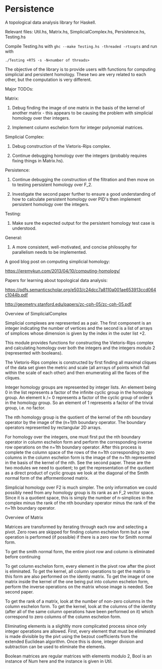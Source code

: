 # Persistence
A topological data analysis library for Haskell.

Relevant files: Util.hs, Matrix.hs, SimplicialComplex.hs, Persistence.hs, Testing.hs

Compile Testing.hs with `ghc --make Testing.hs -threaded -rtsopts` and run with 

    ./Testing +RTS -s -N<number of threads>

The objective of the library is to provide users with functions for computing simplicial and persistent homology. These two are very related to each other, but the computation is very different.

Major TODOs:

Matrix:

1) Debug finding the image of one matrix in the basis of the kernel of another matrix - this appears to be causing the problem with simplicial homology over ther integers.

2) Implement column eschelon form for integer polynomial matrices.

Simplicial Complex:

1) Debug construction of the Vietoris-Rips complex.

2) Continue debugging homology over the integers (probably requires fixing things in Matrix.hs).

Persistence:

1) Continue debugging the construction of the filtration and then move on to testing persistent homology over F_2.

2) Investigate the second paper further to ensure a good understanding of how to calculate persistent homology over PID's then implement persistent homology over the integers.

Testing:

1) Make sure the expected output for the persistent homology test case is understood.

General:

1) A more consistent, well-motivated, and concise philosophy for parallelism needs to be implemented.

A good blog post on computing simplicial homology:

https://jeremykun.com/2013/04/10/computing-homology/

Papers for learning about topological data analysis:

https://pdfs.semanticscholar.org/e503/c24dcc7a8110a001ae653913ccd064c1044b.pdf

http://geometry.stanford.edu/papers/zc-cph-05/zc-cph-05.pdf

Overview of SimplicialComplex

Simplicial complexes are represented as a pair. The first component is an integer indicating the number of vertices and the second is a list of arrays of simplices whose dimension is given by the index in the outer list +2.

This module provides functions for constructing the Vietoris-Rips complex and calculating homology over both the integers and the integers modulo 2 (represented with booleans).

The Vietoris-Rips complex is constructed by first finding all maximal cliques of the data set given the metric and scale (all arrrays of points which fall within the scale of each other) and then enumerating all the faces of the cliques.

Integer homology groups are represented by integer lists. An element being 0 in the list represents a factor of the infinite cyclic group in the homology group. An element k /= 0 represents a factor of the cyclic group of order k in the homology group. So an element of 1 represents a factor of the trivial group, i.e. no factor.

The nth homology group is the quotient of the kernel of the nth boundary operator by the image of the (n+1)th boundary operator. The boundary operators represented by rectangular 2D arrays.

For homology over the integers, one must first put the nth boundary operator in column eschelon form and perform the corresponding inverse row operations on the n+1th boundary operator. After this process is complete the column space of the rows of the n+1th corresponding to zero columns in the column eschelon form is the image of the n+1th represented in the basis of the kernel of the nth. See the second paper. These are the two modules we need to quotient; to get the representation of the quotient as a direct product of cyclic groups we look at the diagonal of the Smith normal form of the afformentioned matrix.

Simplicial homology over F2 is much simpler. The only information we could possibly need from any homology group is its rank as an F_2 vector space. Since it is a quotient space, this is simply the number of n-simplices in the complex minus the rank of the nth boundary operator minus the rank of the n+1th boundary operator.

Overview of Matrix

Matrices are transformed by iterating through each row and selecting a pivot. Zero rows are skipped for finding column eschelon form but a row operation is performed (if possible) if there is a zero row for Smith normal form.

To get the smith normal form, the entire pivot row and column is eliminated before continuing

To get column eschelon form, every element in the pivot row after the pivot is eliminated. To get the kernel, all column operations to get the matrix to this form are also performed on the identiy matrix. To get the image of one matrix inside the kernel of the one being put into column eschelon form, perform the inverse operations on the matrix whose image is needed. See second paper.

To get the rank of a matrix, look at the number of non-zero columns in the column eschelon form. To get the kernel, look at the columns of the identity (after all of the same column operations have been performed on it) which correspond to zero columns of the column eschelon form.

Eliminating elements is a slighltly more complicated process since only integer operations are allowed. First, every element that must be eliminated is made divisible by the pivt using the bezout coefficients from the extended Euclidean algorithm. Once this is done, integer division and subtraction can be used to eliminate the elements.

Boolean matrices are regular matrices with elements modulo 2, Bool is an instance of Num here and the instance is given in Util.

